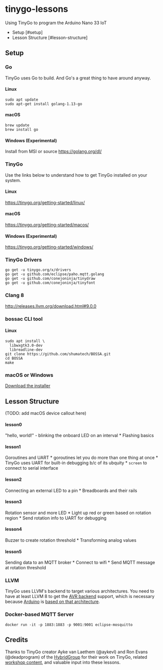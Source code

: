 # tinygo-lessons
Using TinyGo to program the Arduino Nano 33 IoT

* Setup [#setup]
* Lesson Structure [#lesson-structure]

## Setup
### Go
TinyGo uses Go to build. And Go's a great thing to have around anyway.
#### Linux
```
sudo apt update
sudo apt-get install golang-1.13-go
```

#### macOS
```
brew update
brew install go
```

#### Windows (Experimental)
Install from MSI or source https://golang.org/dl/

### TinyGo
Use the links below to understand how to get TinyGo installed on your system.
#### Linux
https://tinygo.org/getting-started/linux/

#### macOS
https://tinygo.org/getting-started/macos/

#### Windows (Experimental)
https://tinygo.org/getting-started/windows/

### TinyGo Drivers
```
go get -u tinygo.org/x/drivers
go get -u github.com/eclipse/paho.mqtt.golang
go get -u github.com/conejoninja/tinydraw
go get -u github.com/conejoninja/tinyfont
```

### Clang 8
http://releases.llvm.org/download.html#9.0.0

### bossac CLI tool
#### Linux
```
sudo apt install \
  libwxgtk3.0-dev
  libreadline-dev
git clone https://github.com/shumatech/BOSSA.git
cd BOSSA
make
```

### macOS or Windows
[Download the installer](https://github.com/shumatech/BOSSA/releases/download/1.9.1/bossa-1.9.1.dmg)



## Lesson Structure

(TODO: add macOS device callout here)

#### lesson0
"hello, world!" - blinking the onboard LED on an interval
	* Flashing basics

#### lesson1
Goroutines and UART
	* goroutines let you do more than one thing at once
	* TinyGo uses UART for built-in debugging b/c of its ubquity
	* `screen` to connect to serial interface

#### lesson2
Connecting an external LED to a pin
	* Breadboards and their rails

#### lesson3
Rotation sensor and more LED
	* Light up red or green based on rotation region
	* Send rotation info to UART for debugging

#### lesson4
Buzzer to create rotation threshold
	* Transforming analog values

#### lesson5
Sending data to an MQTT broker
	* Connect to wifi
	* Send MQTT message at rotation threshold


### LLVM
TinyGo uses LLVM's backend to target various architectures. You need to have at least LLVM 8 to get the [AVR backend](https://github.com/avr-llvm) support, which is necessary because [Arduino]() is [based on that architecture](https://en.wikipedia.org/wiki/AVR_microcontrollers).

### Docker-based MQTT Server
`docker run -it -p 1883:1883 -p 9001:9001 eclipse-mosquitto`

## Credits
Thanks to TinyGo creator Ayke van Laethem (@aykevl) and Ron Evans (@deadprogram) of the [HybridGroup](https://hybridgroup.com) for their work on TinyGo, related [workshop content](https://github.com/hybridgroup/hacklab-2019), and valuable input into these lessons.
